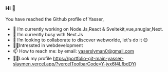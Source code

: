 ### Hi 👋
You have reached the Github profile of Yasser,
- 🔭 I’m currently working on Node.Js,React & Sveltekit,vue,anuglar,Next.
- 🌱 I’m currently busy with Next.Js
- 👯 I’m looking to collaborate to discover webworlde, let's do it 😉
- 🧑‍💻Intressted in webdevelopment
- 📫 How to reach me: by email: yaserslyman0@gmail.com
- 🧑‍💻Look my profile https://portfolio-git-main-yasser-slaymen.vercel.app/?vercelToolbarCode=Y-jyx6f4LfbdDYi
